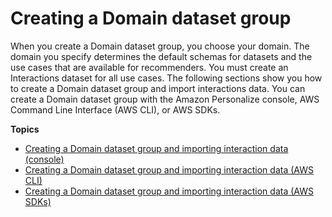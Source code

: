 # Creating a Domain dataset group<a name="create-domain-dataset-group"></a>

When you create a Domain dataset group, you choose your domain\. The domain you specify determines the default schemas for datasets and the use cases that are available for recommenders\. You must create an Interactions dataset for all use cases\. The following sections show you how to create a Domain dataset group and import interactions data\. You can create a Domain dataset group with the Amazon Personalize console, AWS Command Line Interface \(AWS CLI\), or AWS SDKs\.

**Topics**
+ [Creating a Domain dataset group and importing interaction data \(console\)](creating-domain-dataset-group-console.md)
+ [Creating a Domain dataset group and importing interaction data \(AWS CLI\)](creating-domain-dataset-group-cli.md)
+ [Creating a Domain dataset group and importing interaction data \(AWS SDKs\)](creating-domain-dataset-group-sdk.md)